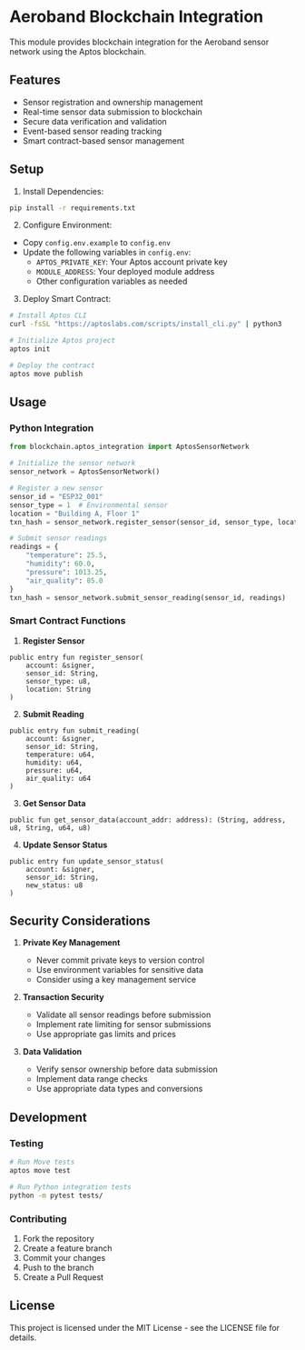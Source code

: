 # Aeroband Blockchain Integration

This module provides blockchain integration for the Aeroband sensor network using the Aptos blockchain.

## Features

- Sensor registration and ownership management
- Real-time sensor data submission to blockchain
- Secure data verification and validation
- Event-based sensor reading tracking
- Smart contract-based sensor management

## Setup

1. Install Dependencies:
```bash
pip install -r requirements.txt
```

2. Configure Environment:
- Copy `config.env.example` to `config.env`
- Update the following variables in `config.env`:
  - `APTOS_PRIVATE_KEY`: Your Aptos account private key
  - `MODULE_ADDRESS`: Your deployed module address
  - Other configuration variables as needed

3. Deploy Smart Contract:
```bash
# Install Aptos CLI
curl -fsSL "https://aptoslabs.com/scripts/install_cli.py" | python3

# Initialize Aptos project
aptos init

# Deploy the contract
aptos move publish
```

## Usage

### Python Integration

```python
from blockchain.aptos_integration import AptosSensorNetwork

# Initialize the sensor network
sensor_network = AptosSensorNetwork()

# Register a new sensor
sensor_id = "ESP32_001"
sensor_type = 1  # Environmental sensor
location = "Building A, Floor 1"
txn_hash = sensor_network.register_sensor(sensor_id, sensor_type, location)

# Submit sensor readings
readings = {
    "temperature": 25.5,
    "humidity": 60.0,
    "pressure": 1013.25,
    "air_quality": 85.0
}
txn_hash = sensor_network.submit_sensor_reading(sensor_id, readings)
```

### Smart Contract Functions

1. **Register Sensor**
```move
public entry fun register_sensor(
    account: &signer,
    sensor_id: String,
    sensor_type: u8,
    location: String
)
```

2. **Submit Reading**
```move
public entry fun submit_reading(
    account: &signer,
    sensor_id: String,
    temperature: u64,
    humidity: u64,
    pressure: u64,
    air_quality: u64
)
```

3. **Get Sensor Data**
```move
public fun get_sensor_data(account_addr: address): (String, address, u8, String, u64, u8)
```

4. **Update Sensor Status**
```move
public entry fun update_sensor_status(
    account: &signer,
    sensor_id: String,
    new_status: u8
)
```

## Security Considerations

1. **Private Key Management**
   - Never commit private keys to version control
   - Use environment variables for sensitive data
   - Consider using a key management service

2. **Transaction Security**
   - Validate all sensor readings before submission
   - Implement rate limiting for sensor submissions
   - Use appropriate gas limits and prices

3. **Data Validation**
   - Verify sensor ownership before data submission
   - Implement data range checks
   - Use appropriate data types and conversions

## Development

### Testing

```bash
# Run Move tests
aptos move test

# Run Python integration tests
python -m pytest tests/
```

### Contributing

1. Fork the repository
2. Create a feature branch
3. Commit your changes
4. Push to the branch
5. Create a Pull Request

## License

This project is licensed under the MIT License - see the LICENSE file for details. 